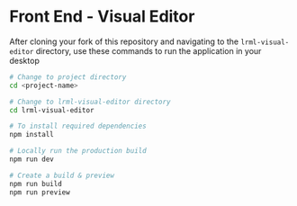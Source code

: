# Front End - Visual Editor
After cloning your fork of this repository and navigating to the `lrml-visual-editor` directory, use these commands to run the application in your desktop

```sh
# Change to project directory
cd <project-name>

# Change to lrml-visual-editor directory
cd lrml-visual-editor

# To install required dependencies
npm install

# Locally run the production build
npm run dev

# Create a build & preview
npm run build
npm run preview
```

